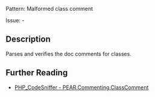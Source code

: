 Pattern: Malformed class comment

Issue: -

## Description

Parses and verifies the doc comments for classes.

## Further Reading

* [PHP_CodeSniffer - PEAR.Commenting.ClassComment](https://github.com/PHPCSStandards/PHP_CodeSniffer/blob/master/src/Standards/PEAR/Sniffs/Commenting/ClassCommentSniff.php)